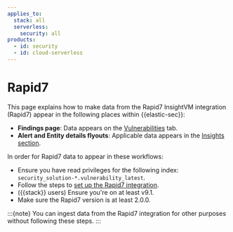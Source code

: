 ```yaml
---
applies_to:
  stack: all 
  serverless:
    security: all
products:
  - id: security
  - id: cloud-serverless
---
```



# Rapid7
This page explains how to make data from the Rapid7 InsightVM integration (Rapid7) appear in the following places within {{elastic-sec}}:

- **Findings page**: Data appears on the [Vulnerabilities](/solutions/security/cloud/findings-page-3.md) tab.
- **Alert and Entity details flyouts**: Applicable data appears in the [Insights section](/solutions/security/detect-and-alert/view-detection-alert-details.md#insights-section).


In order for Rapid7 data to appear in these workflows:

- Ensure you have read privileges for the following index: `security_solution-*.vulnerability_latest`.
- Follow the steps to [set up the Rapid7 integration](https://www.elastic.co/docs/reference/integrations/rapid7_insightvm).
- ({{stack}} users) Ensure you're on at least v9.1.
- Make sure the Rapid7 version is at least 2.0.0.

:::{note}
You can ingest data from the Rapid7 integration for other purposes without following these steps.
:::
